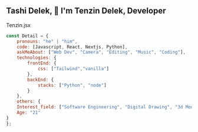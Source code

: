 Tashi Delek, 👋 I'm Tenzin Delek, Developer
--------------------------------------------------------------------------
Tenzin.jsx 
``` Javascript
const Detail = {
    pronouns: "he" | "him",
    code: [Javascript, React, Nextjs, Python],
    askMeAbout: ["Web Dev", "Camera", "Editing", "Music", "Coding"],
    technologies: {
        frontEnd: {
            css: ["Tailwind","vanilla"]
        },
        backEnd: {
            stacks: ["Python", "node"]
        }        
    },
    others: {
    Interest_field: ["Software Engineering", "Digital Drawing", "3d Modeling","Data Analyst"],
    Age: "21"
}
};
```

